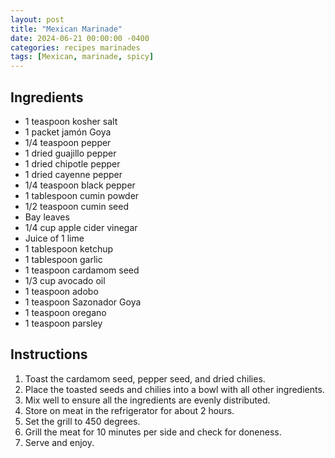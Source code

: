 ```yaml
---
layout: post
title: "Mexican Marinade"
date: 2024-06-21 00:00:00 -0400
categories: recipes marinades
tags: [Mexican, marinade, spicy]
---
```


## Ingredients

- 1 teaspoon kosher salt
- 1 packet jamón Goya
- 1/4 teaspoon pepper
- 1 dried guajillo pepper
- 1 dried chipotle pepper
- 1 dried cayenne pepper
- 1/4 teaspoon black pepper
- 1 tablespoon cumin powder
- 1/2 teaspoon cumin seed
- Bay leaves
- 1/4 cup apple cider vinegar
- Juice of 1 lime
- 1 tablespoon ketchup
- 1 tablespoon garlic
- 1 teaspoon cardamom seed
- 1/3 cup avocado oil
- 1 teaspoon adobo
- 1 teaspoon Sazonador Goya
- 1 teaspoon oregano
- 1 teaspoon parsley

## Instructions

1. Toast the cardamom seed, pepper seed, and dried chilies.
2. Place the toasted seeds and chilies into a bowl with all other ingredients.
3. Mix well to ensure all the ingredients are evenly distributed.
4. Store on meat in the refrigerator for about 2 hours.
5. Set the grill to 450 degrees.
6. Grill the meat for 10 minutes per side and check for doneness.
7. Serve and enjoy.